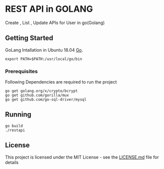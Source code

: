 # REST API in GOLANG

Create , List , Update APIs for User in go(Golang)


## Getting Started

GoLang Intallation in Ubuntu 18.04  [Go](https://www.digitalocean.com/community/tutorials/how-to-install-go-on-ubuntu-18-04).

```
export PATH=$PATH:/usr/local/go/bin

```

### Prerequisites

Following Dependencies are required to run the project

```
go get golang.org/x/crypto/bcrypt
go get github.com/gorilla/mux
go get github.com/go-sql-driver/mysql

```

## Running

```
go build
./restapi

```

## License

This project is licensed under the MIT License - see the [LICENSE.md](LICENSE.md) file for details

